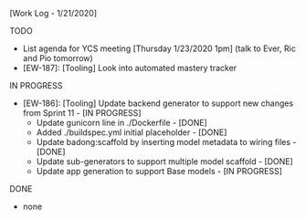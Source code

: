 [Work Log - 1/21/2020]

TODO
- List agenda for YCS meeting [Thursday 1/23/2020 1pm] (talk to Ever, Ric and Pio tomorrow)
- [EW-187]: [Tooling] Look into automated mastery tracker


IN PROGRESS
- [EW-186]: [Tooling] Update backend generator to support new changes from Sprint 11 - [IN PROGRESS]
    - Update gunicorn line in ./Dockerfile - [DONE]
    - Added ./buildspec.yml initial placeholder - [DONE]
    - Update badong:scaffold by inserting model metadata to wiring files - [DONE]
    - Update sub-generators to support multiple model scaffold - [DONE]
    - Update app generation to support Base models - [IN PROGRESS]


DONE
- none
